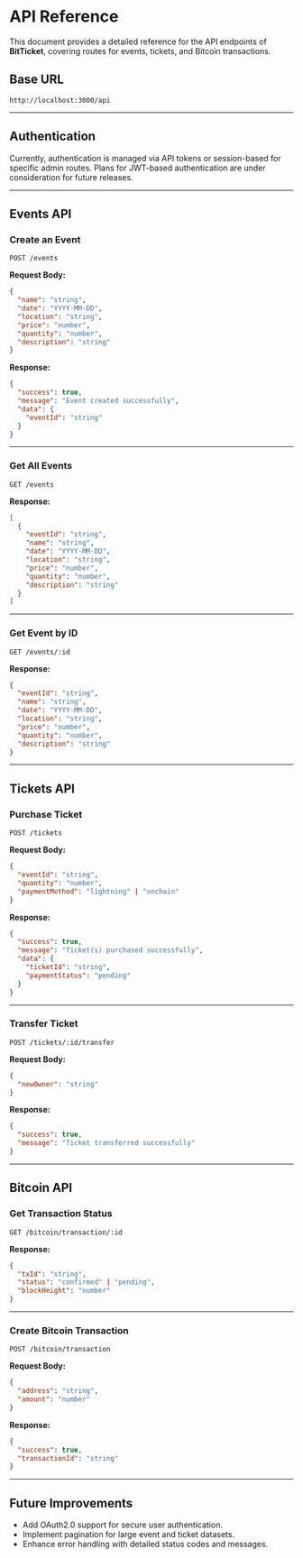 # API Reference

This document provides a detailed reference for the API endpoints of **BitTicket**, covering routes for events, tickets, and Bitcoin transactions.

## Base URL

```
http://localhost:3000/api
```

---

## Authentication

Currently, authentication is managed via API tokens or session-based for specific admin routes. Plans for JWT-based authentication are under consideration for future releases.

---

## Events API

### **Create an Event**

```
POST /events
```

**Request Body:**

```json
{
  "name": "string",
  "date": "YYYY-MM-DD",
  "location": "string",
  "price": "number",
  "quantity": "number",
  "description": "string"
}
```

**Response:**

```json
{
  "success": true,
  "message": "Event created successfully",
  "data": {
    "eventId": "string"
  }
}
```

---

### **Get All Events**

```
GET /events
```

**Response:**

```json
[
  {
    "eventId": "string",
    "name": "string",
    "date": "YYYY-MM-DD",
    "location": "string",
    "price": "number",
    "quantity": "number",
    "description": "string"
  }
]
```

---

### **Get Event by ID**

```
GET /events/:id
```

**Response:**

```json
{
  "eventId": "string",
  "name": "string",
  "date": "YYYY-MM-DD",
  "location": "string",
  "price": "number",
  "quantity": "number",
  "description": "string"
}
```

---

## Tickets API

### **Purchase Ticket**

```
POST /tickets
```

**Request Body:**

```json
{
  "eventId": "string",
  "quantity": "number",
  "paymentMethod": "lightning" | "onchain"
}
```

**Response:**

```json
{
  "success": true,
  "message": "Ticket(s) purchased successfully",
  "data": {
    "ticketId": "string",
    "paymentStatus": "pending"
  }
}
```

---

### **Transfer Ticket**

```
POST /tickets/:id/transfer
```

**Request Body:**

```json
{
  "newOwner": "string"
}
```

**Response:**

```json
{
  "success": true,
  "message": "Ticket transferred successfully"
}
```

---

## Bitcoin API

### **Get Transaction Status**

```
GET /bitcoin/transaction/:id
```

**Response:**

```json
{
  "txId": "string",
  "status": "confirmed" | "pending",
  "blockHeight": "number"
}
```

---

### **Create Bitcoin Transaction**

```
POST /bitcoin/transaction
```

**Request Body:**

```json
{
  "address": "string",
  "amount": "number"
}
```

**Response:**

```json
{
  "success": true,
  "transactionId": "string"
}
```

---

## Future Improvements

* Add OAuth2.0 support for secure user authentication.
* Implement pagination for large event and ticket datasets.
* Enhance error handling with detailed status codes and messages.
